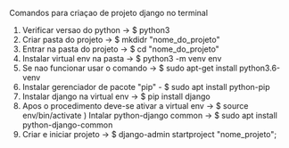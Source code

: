 Comandos para criaçao de projeto django no terminal
1) Verificar versao do python -> $ python3
2) Criar pasta do projeto -> $ mkdidr "nome_do_projeto"
3) Entrar na pasta do projeto -> $ cd "nome_do_projeto"
4) Instalar virtual env na pasta -> $ python3 -m venv env
5) Se nao funcionar usar o comando -> $ sudo apt-get install python3.6-venv
6) Instalar gerenciador de pacote "pip" - $ sudo apt install python-pip
7) Instalar django na virtual env -> $ pip install django
8) Apos o procedimento deve-se ativar a virtual env -> $ source env/bin/activate
) Intalar python-django common -> $ sudo apt install python-django-common
9) Criar e iniciar projeto -> $ django-admin startproject "nome_projeto";
